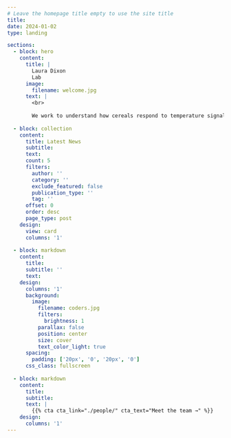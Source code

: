 ```yaml
---
# Leave the homepage title empty to use the site title
title:
date: 2024-01-02
type: landing

sections:
  - block: hero
    content:
      title: |
        Laura Dixon
        Lab
      image:
        filename: welcome.jpg
      text: |
        <br>
        
        We work to understand how cereals respond to temperature signals and use this knowledge to adapt and increase the robustness of the plants developmental response to these signals. We focus on reproductive plant biology including the vegetative to floral transition, floret formation and flowering time regulation. Through understanding these processes, we aim to increase the developmental robustness of cereals, particularly wheat, under the increasingly variable climate conditions. 
  
  - block: collection
    content:
      title: Latest News
      subtitle:
      text:
      count: 5
      filters:
        author: ''
        category: ''
        exclude_featured: false
        publication_type: ''
        tag: ''
      offset: 0
      order: desc
      page_type: post
    design:
      view: card
      columns: '1'
  
  - block: markdown
    content:
      title:
      subtitle: ''
      text:
    design:
      columns: '1'
      background:
        image: 
          filename: coders.jpg
          filters:
            brightness: 1
          parallax: false
          position: center
          size: cover
          text_color_light: true
      spacing:
        padding: ['20px', '0', '20px', '0']
      css_class: fullscreen
  
  - block: markdown
    content:
      title:
      subtitle:
      text: |
        {{% cta cta_link="./people/" cta_text="Meet the team →" %}}
    design:
      columns: '1'
---
```

